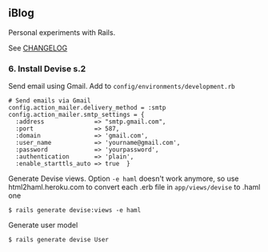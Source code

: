 iBlog
-----
Personal experiments with Rails.

See [CHANGELOG](https://github.com/DungHuynh/iBlog/blob/master/CHANGELOG.md)

### 6. Install Devise s.2

Send email using Gmail. Add to `config/environments/development.rb`
    
    # Send emails via Gmail
    config.action_mailer.delivery_method = :smtp
    config.action_mailer.smtp_settings = {
      :address              => "smtp.gmail.com",
      :port                 => 587,
      :domain               => 'gmail.com',
      :user_name            => 'yourname@gmail.com',
      :password             => 'yourpassword',
      :authentication       => 'plain',
      :enable_starttls_auto => true  }

Generate Devise views. Option `-e haml` doesn't work anymore, so use html2haml.heroku.com to convert each .erb file in `app/views/devise` to .haml one

    $ rails generate devise:views -e haml

Generate user model
    
    $ rails generate devise User